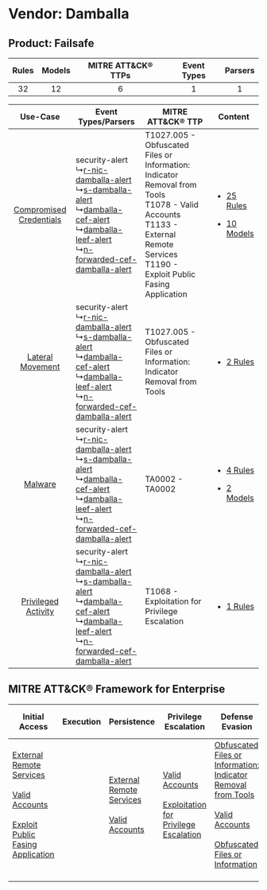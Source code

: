Vendor: Damballa
================
Product: Failsafe
-----------------
| Rules | Models | MITRE ATT&CK® TTPs | Event Types | Parsers |
|:-----:|:------:|:------------------:|:-----------:|:-------:|
|  32   |   12   |         6          |      1      |    1    |

|    Use-Case    | Event Types/Parsers    | MITRE ATT&CK® TTP    | Content    |
|:----:| ---- | ---- | ---- |
| [Compromised Credentials](../../../UseCases/uc_compromised_credentials.md) |  security-alert<br> ↳[r-nic-damballa-alert](Ps/pC_rnicdamballaalert.md)<br> ↳[s-damballa-alert](Ps/pC_sdamballaalert.md)<br> ↳[damballa-cef-alert](Ps/pC_damballacefalert.md)<br> ↳[damballa-leef-alert](Ps/pC_damballaleefalert.md)<br> ↳[n-forwarded-cef-damballa-alert](Ps/pC_nforwardedcefdamballaalert.md)<br> | T1027.005 - Obfuscated Files or Information: Indicator Removal from Tools<br>T1078 - Valid Accounts<br>T1133 - External Remote Services<br>T1190 - Exploit Public Fasing Application<br> | [<ul><li>25 Rules</li></ul><ul><li>10 Models</li></ul>](RM/r_m_damballa_failsafe_Compromised_Credentials.md) |
|        [Lateral Movement](../../../UseCases/uc_lateral_movement.md)        |  security-alert<br> ↳[r-nic-damballa-alert](Ps/pC_rnicdamballaalert.md)<br> ↳[s-damballa-alert](Ps/pC_sdamballaalert.md)<br> ↳[damballa-cef-alert](Ps/pC_damballacefalert.md)<br> ↳[damballa-leef-alert](Ps/pC_damballaleefalert.md)<br> ↳[n-forwarded-cef-damballa-alert](Ps/pC_nforwardedcefdamballaalert.md)<br> | T1027.005 - Obfuscated Files or Information: Indicator Removal from Tools<br>    | [<ul><li>2 Rules</li></ul>](RM/r_m_damballa_failsafe_Lateral_Movement.md)    |
|    [Malware](../../../UseCases/uc_malware.md)    |  security-alert<br> ↳[r-nic-damballa-alert](Ps/pC_rnicdamballaalert.md)<br> ↳[s-damballa-alert](Ps/pC_sdamballaalert.md)<br> ↳[damballa-cef-alert](Ps/pC_damballacefalert.md)<br> ↳[damballa-leef-alert](Ps/pC_damballaleefalert.md)<br> ↳[n-forwarded-cef-damballa-alert](Ps/pC_nforwardedcefdamballaalert.md)<br> | TA0002 - TA0002<br>    | [<ul><li>4 Rules</li></ul><ul><li>2 Models</li></ul>](RM/r_m_damballa_failsafe_Malware.md)    |
|     [Privileged Activity](../../../UseCases/uc_privileged_activity.md)     |  security-alert<br> ↳[r-nic-damballa-alert](Ps/pC_rnicdamballaalert.md)<br> ↳[s-damballa-alert](Ps/pC_sdamballaalert.md)<br> ↳[damballa-cef-alert](Ps/pC_damballacefalert.md)<br> ↳[damballa-leef-alert](Ps/pC_damballaleefalert.md)<br> ↳[n-forwarded-cef-damballa-alert](Ps/pC_nforwardedcefdamballaalert.md)<br> | T1068 - Exploitation for Privilege Escalation<br>    | [<ul><li>1 Rules</li></ul>](RM/r_m_damballa_failsafe_Privileged_Activity.md)    |

MITRE ATT&CK® Framework for Enterprise
--------------------------------------
| Initial Access                                                                                                                                                                                                                         | Execution | Persistence                                                                                                                                      | Privilege Escalation                                                                                                                                          | Defense Evasion                                                                                                                                                                                                                                                               | Credential Access | Discovery | Lateral Movement | Collection | Command and Control | Exfiltration | Impact |
| -------------------------------------------------------------------------------------------------------------------------------------------------------------------------------------------------------------------------------------- | --------- | ------------------------------------------------------------------------------------------------------------------------------------------------ | ------------------------------------------------------------------------------------------------------------------------------------------------------------- | ----------------------------------------------------------------------------------------------------------------------------------------------------------------------------------------------------------------------------------------------------------------------------- | ----------------- | --------- | ---------------- | ---------- | ------------------- | ------------ | ------ |
| [External Remote Services](https://attack.mitre.org/techniques/T1133)<br><br>[Valid Accounts](https://attack.mitre.org/techniques/T1078)<br><br>[Exploit Public Fasing Application](https://attack.mitre.org/techniques/T1190)<br><br> |           | [External Remote Services](https://attack.mitre.org/techniques/T1133)<br><br>[Valid Accounts](https://attack.mitre.org/techniques/T1078)<br><br> | [Valid Accounts](https://attack.mitre.org/techniques/T1078)<br><br>[Exploitation for Privilege Escalation](https://attack.mitre.org/techniques/T1068)<br><br> | [Obfuscated Files or Information: Indicator Removal from Tools](https://attack.mitre.org/techniques/T1027/005)<br><br>[Valid Accounts](https://attack.mitre.org/techniques/T1078)<br><br>[Obfuscated Files or Information](https://attack.mitre.org/techniques/T1027)<br><br> |                   |           |                  |            |                     |              |        |